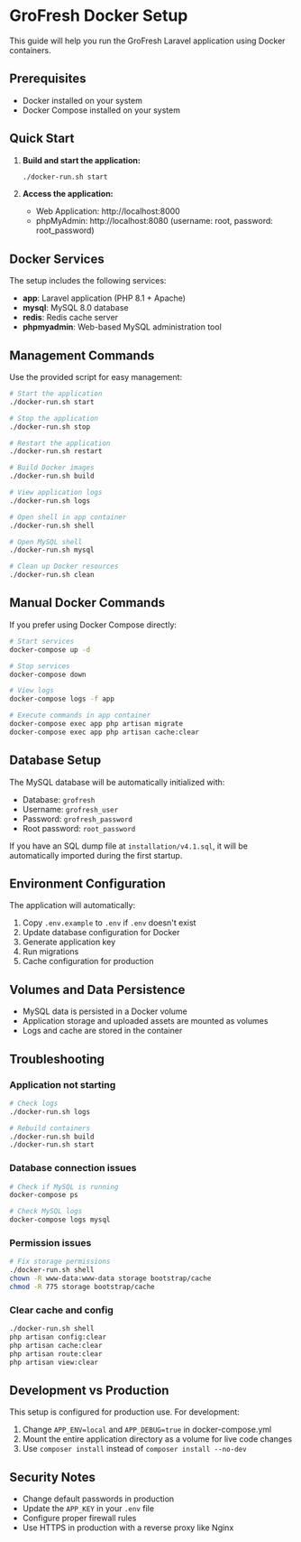 # GroFresh Docker Setup

This guide will help you run the GroFresh Laravel application using Docker containers.

## Prerequisites

- Docker installed on your system
- Docker Compose installed on your system

## Quick Start

1. **Build and start the application:**
   ```bash
   ./docker-run.sh start
   ```

2. **Access the application:**
   - Web Application: http://localhost:8000
   - phpMyAdmin: http://localhost:8080 (username: root, password: root_password)

## Docker Services

The setup includes the following services:

- **app**: Laravel application (PHP 8.1 + Apache)
- **mysql**: MySQL 8.0 database
- **redis**: Redis cache server
- **phpmyadmin**: Web-based MySQL administration tool

## Management Commands

Use the provided script for easy management:

```bash
# Start the application
./docker-run.sh start

# Stop the application
./docker-run.sh stop

# Restart the application
./docker-run.sh restart

# Build Docker images
./docker-run.sh build

# View application logs
./docker-run.sh logs

# Open shell in app container
./docker-run.sh shell

# Open MySQL shell
./docker-run.sh mysql

# Clean up Docker resources
./docker-run.sh clean
```

## Manual Docker Commands

If you prefer using Docker Compose directly:

```bash
# Start services
docker-compose up -d

# Stop services
docker-compose down

# View logs
docker-compose logs -f app

# Execute commands in app container
docker-compose exec app php artisan migrate
docker-compose exec app php artisan cache:clear
```

## Database Setup

The MySQL database will be automatically initialized with:
- Database: `grofresh`
- Username: `grofresh_user`
- Password: `grofresh_password`
- Root password: `root_password`

If you have an SQL dump file at `installation/v4.1.sql`, it will be automatically imported during the first startup.

## Environment Configuration

The application will automatically:
1. Copy `.env.example` to `.env` if `.env` doesn't exist
2. Update database configuration for Docker
3. Generate application key
4. Run migrations
5. Cache configuration for production

## Volumes and Data Persistence

- MySQL data is persisted in a Docker volume
- Application storage and uploaded assets are mounted as volumes
- Logs and cache are stored in the container

## Troubleshooting

### Application not starting
```bash
# Check logs
./docker-run.sh logs

# Rebuild containers
./docker-run.sh build
./docker-run.sh start
```

### Database connection issues
```bash
# Check if MySQL is running
docker-compose ps

# Check MySQL logs
docker-compose logs mysql
```

### Permission issues
```bash
# Fix storage permissions
./docker-run.sh shell
chown -R www-data:www-data storage bootstrap/cache
chmod -R 775 storage bootstrap/cache
```

### Clear cache and config
```bash
./docker-run.sh shell
php artisan config:clear
php artisan cache:clear
php artisan route:clear
php artisan view:clear
```

## Development vs Production

This setup is configured for production use. For development:

1. Change `APP_ENV=local` and `APP_DEBUG=true` in docker-compose.yml
2. Mount the entire application directory as a volume for live code changes
3. Use `composer install` instead of `composer install --no-dev`

## Security Notes

- Change default passwords in production
- Update the `APP_KEY` in your `.env` file
- Configure proper firewall rules
- Use HTTPS in production with a reverse proxy like Nginx
